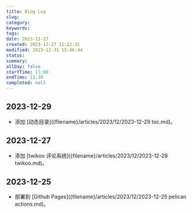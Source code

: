 ```yaml
---
title: Blog Log
slug: 
category: 
keywords: 
tags: 
date: 2023-12-27
created: 2023-12-27 11:12:31
modified: 2023-12-31 15:46:44
status: 
summary: 
allDay: false
startTime: 11:00
endTime: 11:30
completed: null
---
```


## 2023-12-29

- 添加 [动态目录]({filename}/articles/2023/12/2023-12-29 toc.md)。

## 2023-12-27

- 添加 [twikoo 评论系统]({filename}/articles/2023/12/2023-12-28 twikoo.md)。

## 2023-12-25

- 部署到 [Github Pages]({filename}/articles/2023/12/2023-12-25 pelican actions.md)。

